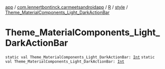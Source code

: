 [app](../../../index.md) / [com.lennertbontinck.carmeetsandroidapp](../../index.md) / [R](../index.md) / [style](index.md) / [Theme_MaterialComponents_Light_DarkActionBar](./-theme_-material-components_-light_-dark-action-bar.md)

# Theme_MaterialComponents_Light_DarkActionBar

`static val Theme_MaterialComponents_Light_DarkActionBar: `[`Int`](https://kotlinlang.org/api/latest/jvm/stdlib/kotlin/-int/index.html)
`static val Theme_MaterialComponents_Light_DarkActionBar: `[`Int`](https://kotlinlang.org/api/latest/jvm/stdlib/kotlin/-int/index.html)